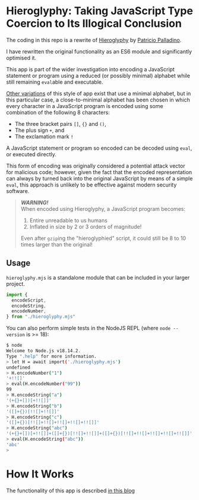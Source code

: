# Hieroglyphy: Taking JavaScript Type Coercion to Its Illogical Conclusion

The coding in this repo is a rewrite of [Hieroglyphy](https://github.com/alcuadrado/hieroglyphy) by [Patricio Palladino](https://github.com/alcuadrado/).

I have rewritten the original functionality as an ES6 module and significantly optimised it.

This app is part of the wider investigation into encoding a JavaScript statement or program using a reduced (or possibly minimal) alphabet while still remaining `eval`able and executable.

[Other variations](https://github.com/aemkei/jsfuck) of this style of app exist that use a minimal alphabet, but in this particular case, a close-to-minimal alphabet has been chosen in which every character in a JavaScript program is encoded using some combination of the following 8 characters:

* The three bracket pairs `[]`, `{}` and `()`,
* The plus sign `+`, and
* The exclamation mark `!`

A JavaScript statement or program so encoded can be decoded using `eval`, or executed directly.

This form of encoding was originally considered a potential attack vector for malicious code; however, given the fact that the encoded representation can always by turned back into the original JavaScript by means of a simple `eval`, this approach is unlikely to be effective against modern security software.

> ***WARNING!***<br>
> When encoded using Hieroglyphy, a JavaScript program becomes:
>
> 1. Entire unreadable to us humans
> 1. Inflated in size by 2 or 3 orders of magnitude!
>
> Even after `gzip`ing the "hieroglyphied" script, it could still be 8 to 10 times larger than the original!

## Usage

`hieroglyphy.mjs` is a standalone module that can be included in your larger project.

```javascript
import {
  encodeScript,
  encodeString,
  encodeNumber,
} from "./hieroglyphy.mjs"
```

You can also perform simple tests in the NodeJS REPL (where `node --version` is >= 18):

```bash
$ node
Welcome to Node.js v18.14.2.
Type ".help" for more information.
> let H = await import('./hieroglyphy.mjs')
undefined
> H.encodeNumber("1")
'+!![]'
> eval(H.encodeNumber("99"))
99
> H.encodeString("a")
'(+{}+[])[+!![]]'
> H.encodeString("b")
'([]+{})[!![]+!![]]'
> H.encodeString("c")
'([]+{})[!![]+!![]+!![]+!![]+!![]]'
> H.encodeString("abc")
'(+{}+[])[+!![]]+([]+{})[!![]+!![]]+([]+{})[!![]+!![]+!![]+!![]+!![]]'
> eval(H.encodeString("abc"))
'abc'
>
```

# How It Works

The functionality of this app is described [in this blog](https://awesome.red-badger.com/chriswhealy/hieroglyphy)
